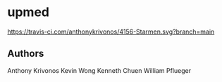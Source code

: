 # upmed

https://travis-ci.com/anthonykrivonos/4156-Starmen.svg?branch=main

## Authors
Anthony Krivonos
Kevin Wong
Kenneth Chuen
William Pflueger
